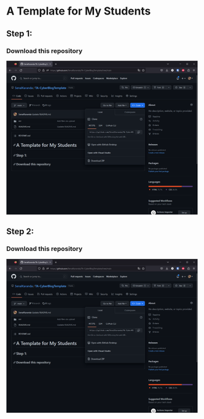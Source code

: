 # A Template for My Students

## Step 1:
### Download this repository

<img src="./images-readme/Step1.png"/>

## Step 2:
### Download this repository

<img src="./images-readme/Step1.png"/>
